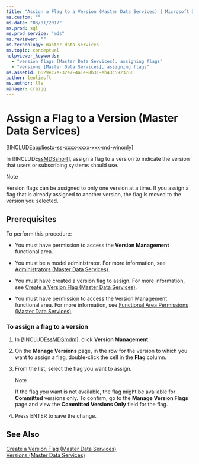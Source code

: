 ```yaml
---
title: "Assign a Flag to a Version (Master Data Services) | Microsoft Docs"
ms.custom: ""
ms.date: "03/01/2017"
ms.prod: sql
ms.prod_service: "mds"
ms.reviewer: ""
ms.technology: master-data-services
ms.topic: conceptual
helpviewer_keywords: 
  - "version flags [Master Data Services], assigning flags"
  - "versions [Master Data Services], assigning flags"
ms.assetid: 6629ec7e-32e7-4a1e-8b31-eb43c5923766
author: leolimsft
ms.author: lle
manager: craigg
---
```

# Assign a Flag to a Version (Master Data Services)

[!INCLUDE[appliesto-ss-xxxx-xxxx-xxx-md-winonly](../includes/appliesto-ss-xxxx-xxxx-xxx-md-winonly.md)]

  In [!INCLUDE[ssMDSshort](../includes/ssmdsshort-md.md)], assign a flag to a version to indicate the version that users or subscribing systems should use.  
  
> [!NOTE]  
>  Version flags can be assigned to only one version at a time. If you assign a flag that is already assigned to another version, the flag is moved to the version you selected.  
  
## Prerequisites  
 To perform this procedure:  
  
-   You must have permission to access the **Version Management** functional area.  
  
-   You must be a model administrator. For more information, see [Administrators &#40;Master Data Services&#41;](../master-data-services/administrators-master-data-services.md).  
  
-   You must have created a version flag to assign. For more information, see [Create a Version Flag &#40;Master Data Services&#41;](../master-data-services/create-a-version-flag-master-data-services.md).  
  
-   You must have permission to access the Version Management functional area. For more information, see [Functional Area Permissions &#40;Master Data Services&#41;](../master-data-services/functional-area-permissions-master-data-services.md).  
  
### To assign a flag to a version  
  
1.  In [!INCLUDE[ssMDSmdm](../includes/ssmdsmdm-md.md)], click **Version Management**.  
  
2.  On the **Manage Versions** page, in the row for the version to which you want to assign a flag, double-click the cell in the **Flag** column.  
  
3.  From the list, select the flag you want to assign.  
  
    > [!NOTE]  
    >  If the flag you want is not available, the flag might be available for **Committed** versions only. To confirm, go to the **Manage Version Flags** page and view the **Committed Versions Only** field for the flag.  
  
4.  Press ENTER to save the change.  
  
## See Also  
 [Create a Version Flag &#40;Master Data Services&#41;](../master-data-services/create-a-version-flag-master-data-services.md)   
 [Versions &#40;Master Data Services&#41;](../master-data-services/versions-master-data-services.md)  
  
  
